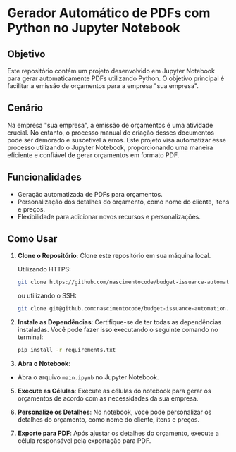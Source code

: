 # Gerador Automático de PDFs com Python no Jupyter Notebook

## Objetivo

Este repositório contém um projeto desenvolvido em Jupyter Notebook para gerar automaticamente PDFs utilizando Python. O objetivo principal é facilitar a emissão de orçamentos para a empresa "sua empresa".

## Cenário

Na empresa "sua empresa", a emissão de orçamentos é uma atividade crucial. No entanto, o processo manual de criação desses documentos pode ser demorado e suscetível a erros. Este projeto visa automatizar esse processo utilizando o Jupyter Notebook, proporcionando uma maneira eficiente e confiável de gerar orçamentos em formato PDF.

## Funcionalidades

- Geração automatizada de PDFs para orçamentos.
- Personalização dos detalhes do orçamento, como nome do cliente, itens e preços.
- Flexibilidade para adicionar novos recursos e personalizações.

## Como Usar

1. **Clone o Repositório**: Clone este repositório em sua máquina local.

    Utilizando HTTPS:
     ```bash
     git clone https://github.com/nascimentocode/budget-issuance-automation.git
     ```
  
     ou utilizando o SSH:
  
     ```bash
     git clone git@github.com:nascimentocode/budget-issuance-automation.git
     ```

2. **Instale as Dependências**: Certifique-se de ter todas as dependências instaladas. Você pode fazer isso executando o seguinte comando no terminal:

      ```bash
      pip install -r requirements.txt
      ```

3. **Abra o Notebook**:
* Abra o arquivo `main.ipynb` no Jupyter Notebook.

5. **Execute as Células**: Execute as células do notebook para gerar os orçamentos de acordo com as necessidades da sua empresa.

6. **Personalize os Detalhes**: No notebook, você pode personalizar os detalhes do orçamento, como nome do cliente, itens e preços.

7. **Exporte para PDF**: Após ajustar os detalhes do orçamento, execute a célula responsável pela exportação para PDF.
